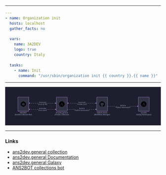 
---

```yaml
---
- name: Organization init
  hosts: localhost
  gather_facts: no

  vars:
    name: 3A2DEV
    logo: true
    country: Italy

  tasks:
    - name: Init
      command: "/usr/sbin/organization init {{ country }}.{{ name }}"
```
---
<picture>
  <source
    srcset="../orgflow.svg"
    media="(prefers-color-scheme: dark)"
  />
  <source
    srcset="../orgflow_white.svg"
    media="(prefers-color-scheme: light), (prefers-color-scheme: no-preference)"
  />
  <img src="../orgflow.svg" />
</picture>

---

### Links

- [ans2dev.general collection](https://github.com/3A2DEV/ans2dev.general)
- [ans2dev.general Documentation](https://3a2dev.github.io/ans2dev.general/branch/main)
- [ans2dev.general Galaxy](https://galaxy.ansible.com/ui/repo/published/ans2dev/general)
- [ANS2BOT collections bot](https://github.com/3A2DEV/ANS2BOT)